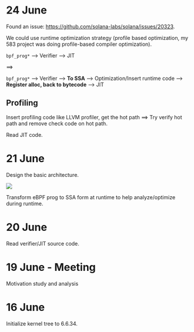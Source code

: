 # 24 June

Found an issue: https://github.com/solana-labs/solana/issues/20323.

We could use runtime optimization strategy (profile based optimization, my 583 project was doing profile-based compiler optimization).

`bpf_prog*` --> Verifier --> JIT

==>

`bpf_prog*` --> Verifier --> **To SSA** --> Optimization/Insert runtime code --> **Register alloc, back to bytecode** --> JIT

## Profiling

Insert profiling code like LLVM profiler, get the hot path ==> Try verify hot path and remove check code on hot path.

Read JIT code.

# 21 June

Design the basic architecture.

![](docs/architecture.png)

Transform eBPF prog to SSA form at runtime to help analyze/optimize during runtime.

# 20 June

Read verifier/JIT source code.

# 19 June - Meeting

Motivation study and analysis

# 16 June

Initialize kernel tree to 6.6.34.
